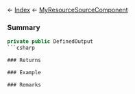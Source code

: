 ← [Index](Api-Index) ← [MyResourceSourceComponent](Sandbox.Game.EntityComponents.MyResourceSourceComponent)

### Summary

```csharp
private public DefinedOutput
```csharp

### Returns

### Example

### Remarks

